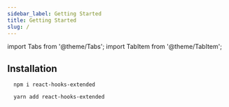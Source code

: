 ```yaml
---
sidebar_label: Getting Started
title: Getting Started
slug: /
---
```


import Tabs from '@theme/Tabs';
import TabItem from '@theme/TabItem';

## Installation

<Tabs>
  <TabItem value="npm" label="npm">

```shell
  npm i react-hooks-extended
```

  </TabItem>
  <TabItem value="yarn" label="yarn">

```shell
  yarn add react-hooks-extended
```

  </TabItem>
</Tabs>
